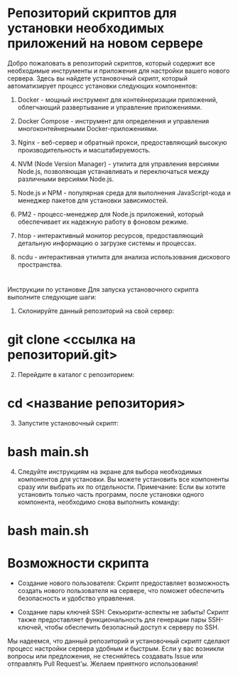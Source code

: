 # Репозиторий скриптов для установки необходимых приложений на новом сервере

Добро пожаловать в репозиторий скриптов, который содержит все необходимые инструменты и приложения для настройки вашего нового сервера. Здесь вы найдете установочный скрипт, который автоматизирует процесс установки следующих компонентов:

1. Docker - мощный инструмент для контейнеризации приложений, облегчающий развертывание и управление приложениями.

2. Docker Compose - инструмент для определения и управления многоконтейнерными Docker-приложениями.

3. Nginx - веб-сервер и обратный прокси, предоставляющий высокую производительность и масштабируемость.

4. NVM (Node Version Manager) - утилита для управления версиями Node.js, позволяющая устанавливать и переключаться между различными версиями Node.js.

5. Node.js и NPM - популярная среда для выполнения JavaScript-кода и менеджер пакетов для установки зависимостей.

6. PM2 - процесс-менеджер для Node.js приложений, который обеспечивает их надежную работу в фоновом режиме.

7. htop - интерактивный монитор ресурсов, предоставляющий детальную информацию о загрузке системы и процессах.

8. ncdu - интерактивная утилита для анализа использования дискового пространства.

#

Инструкции по установке
Для запуска установочного скрипта выполните следующие шаги:

1. Склонируйте данный репозиторий на свой сервер:
   
 # git clone <ссылка на репозиторий.git>

2. Перейдите в каталог с репозиторием:

 # cd <название репозитория>

3. Запустите установочный скрипт:
   
 # bash main.sh

4. Следуйте инструкциям на экране для выбора необходимых компонентов для установки. Вы можете установить все компоненты сразу или выбрать их по отдельности.
Примечание: Если вы хотите установить только часть программ, после установки одного компонента, необходимо снова выполнить команду:

 # bash main.sh

# Возможности скрипта

- Создание нового пользователя: Скрипт предоставляет возможность создать нового пользователя на сервере, что поможет обеспечить безопасность и удобство управления.

- Создание пары ключей SSH: Секьюрити-аспекты не забыты! Скрипт также предоставляет функциональность для генерации пары SSH-ключей, чтобы обеспечить безопасный доступ к серверу по SSH.

Мы надеемся, что данный репозиторий и установочный скрипт сделают процесс настройки сервера удобным и быстрым. Если у вас возникли вопросы или предложения, не стесняйтесь создавать Issue или отправлять Pull Request'ы. Желаем приятного использования!




